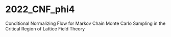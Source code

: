 # 2022_CNF_phi4
Conditional Normalizing Flow for Markov Chain Monte Carlo Sampling in the Critical Region of Lattice Field Theory
